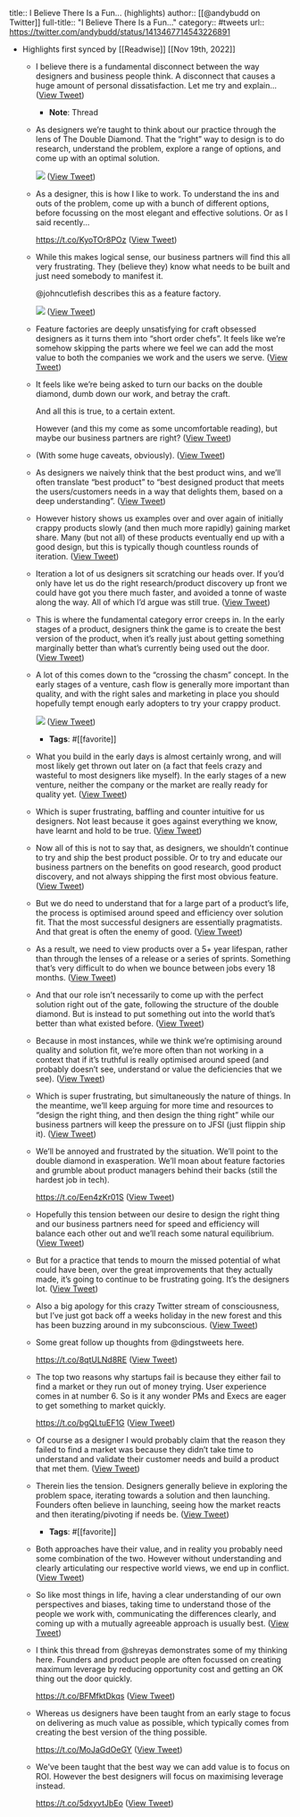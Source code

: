 title:: I Believe There Is a Fun... (highlights)
author:: [[@andybudd on Twitter]]
full-title:: "I Believe There Is a Fun..."
category:: #tweets
url:: https://twitter.com/andybudd/status/1413467714543226891

- Highlights first synced by [[Readwise]] [[Nov 19th, 2022]]
	- I believe there is a fundamental disconnect between the way designers and business people think. A disconnect that causes a huge amount of personal dissatisfaction. Let me try and explain... ([View Tweet](https://twitter.com/andybudd/status/1411349258733867010))
		- **Note**: Thread
	- As designers we’re taught to think about our practice through the lens of The Double Diamond. That the “right” way to design is to do research, understand the problem, explore a range of options, and come up with an optimal solution. 
	  
	  ![](https://pbs.twimg.com/media/E5Ye7nAXEAEML_a.jpg) ([View Tweet](https://twitter.com/andybudd/status/1411349864840052737))
	- As a designer, this is how I like to work. To understand the ins and outs of the problem, come up with a bunch of different options, before focussing on the most elegant and effective solutions. Or as I said recently...
	  
	  https://t.co/KyoTOr8POz ([View Tweet](https://twitter.com/andybudd/status/1411351345848795137))
	- While this makes logical sense, our business partners will find this all very frustrating. They (believe they) know what needs to be built and just need somebody to manifest it. 
	  
	  @johncutlefish describes this as a feature factory. 
	  
	  ![](https://pbs.twimg.com/media/E5Yh3DjXIAsTgzQ.jpg) ([View Tweet](https://twitter.com/andybudd/status/1411352774714040323))
	- Feature factories are deeply unsatisfying for craft obsessed designers as it turns them into “short order chefs”. It feels like we’re somehow skipping the parts where we feel we can add the most value to both the companies we work and the users we serve. ([View Tweet](https://twitter.com/andybudd/status/1411353472650330117))
	- It feels like we’re being asked to turn our backs on the double diamond, dumb down our work, and betray the craft.
	  
	  And all this is true, to a certain extent.
	  
	  However (and this my come as some uncomfortable reading), but maybe our business partners are right? ([View Tweet](https://twitter.com/andybudd/status/1411355354168893442))
	- (With some huge caveats, obviously). ([View Tweet](https://twitter.com/andybudd/status/1411355426642350084))
	- As designers we naively think that the best product wins, and we’ll often translate “best product” to “best designed product that meets the users/customers needs in a way that delights them, based on a deep understanding”. ([View Tweet](https://twitter.com/andybudd/status/1411356178416762886))
	- However history shows us examples over and over again of initially crappy products slowly (and then much more rapidly) gaining market share. Many (but not all) of these products eventually end up with a good design, but this is typically though countless rounds of iteration. ([View Tweet](https://twitter.com/andybudd/status/1411358573813276673))
	- Iteration a lot of us designers sit scratching our heads over. If you’d only have let us do the right research/product discovery up front we could have got you there much faster, and avoided a tonne of waste along the way. All of which I’d argue was still true. ([View Tweet](https://twitter.com/andybudd/status/1411359186017996800))
	- This is where the fundamental category error creeps in. In the early stages of a product, designers think the game is to create the best version of the product, when it’s really just about getting something marginally better than what’s currently being used out the door. ([View Tweet](https://twitter.com/andybudd/status/1411360177626963975))
	- A lot of this comes down to the “crossing the chasm” concept. In the early stages of a venture, cash flow is generally more important than quality, and with the right sales and marketing in place you should hopefully tempt enough early adopters to try your crappy product. 
	  
	  ![](https://pbs.twimg.com/media/E5YopzhWEAAu9xG.jpg) ([View Tweet](https://twitter.com/andybudd/status/1411360798748950528))
		- **Tags**: #[[favorite]]
	- What you build in the early days is almost certainly wrong, and will most likely get thrown out later on (a fact that feels crazy and wasteful to most designers like myself). In the early stages of a new venture, neither the company or the market are really ready for quality yet. ([View Tweet](https://twitter.com/andybudd/status/1411361931177385991))
	- Which is super frustrating, baffling and counter intuitive for us designers. Not least because it goes against everything we know, have learnt and hold to be true. ([View Tweet](https://twitter.com/andybudd/status/1411362280533540865))
	- Now all of this is not to say that, as designers, we shouldn’t continue to try and ship the best product possible. Or to try and educate our business partners on the benefits on good research, good product discovery, and not always shipping the first most obvious feature. ([View Tweet](https://twitter.com/andybudd/status/1411363051283046401))
	- But we do need to understand that for a large part of a product’s life, the process is optimised around speed and efficiency over solution fit. That the most successful designers are essentially pragmatists. And that great is often the enemy of good. ([View Tweet](https://twitter.com/andybudd/status/1411363759898218499))
	- As a result, we need to view products over a 5+ year lifespan, rather than through the lenses of a release or a series of sprints. Something that’s very difficult to do when we bounce between jobs every 18 months. ([View Tweet](https://twitter.com/andybudd/status/1411364451660480513))
	- And that our role isn’t necessarily to come up with the perfect solution right out of the gate, following the structure of the double diamond. But is instead to put something out into the world that’s better than what existed before. ([View Tweet](https://twitter.com/andybudd/status/1411365029413335044))
	- Because in most instances, while we think we’re optimising around quality and solution fit, we’re more often than not working in a context that if it’s truthful is really optimised around speed (and probably doesn’t see, understand or value the deficiencies that we see). ([View Tweet](https://twitter.com/andybudd/status/1411365741169893382))
	- Which is super frustrating, but simultaneously the nature of things. In the meantime, we’ll keep arguing for more time and resources to “design the right thing, and then design the thing right” while our business partners will keep the pressure on to JFSI (just flippin ship it). ([View Tweet](https://twitter.com/andybudd/status/1411366538293268482))
	- We’ll be annoyed and frustrated by the situation. We’ll point to the double diamond in exasperation. We’ll moan about feature factories and grumble about product managers behind their backs (still the hardest job in tech).
	  
	  https://t.co/Een4zKr01S ([View Tweet](https://twitter.com/andybudd/status/1411367222879133701))
	- Hopefully this tension between our desire to design the right thing and our business partners need for speed and efficiency will balance each other out and we’ll reach some natural equilibrium. ([View Tweet](https://twitter.com/andybudd/status/1411368761379131397))
	- But for a practice that tends to mourn the missed potential of what could have been, over the great improvements that they actually made, it’s going to continue to be frustrating going. It’s the designers lot. ([View Tweet](https://twitter.com/andybudd/status/1411369311042736134))
	- Also a big apology for this crazy Twitter stream of consciousness, but I’ve just got back off a weeks holiday in the new forest and this has been buzzing around in my subconscious. ([View Tweet](https://twitter.com/andybudd/status/1411369859003432965))
	- Some great follow up thoughts from @dingstweets here.
	  
	  https://t.co/8qtULNd8RE ([View Tweet](https://twitter.com/andybudd/status/1411685820415811586))
	- The top two reasons why startups fail is because they either fail to find a market or they run out of money trying. User experience comes in at number 6. So is it any wonder PMs and Execs are eager to get something  to market quickly.
	  
	  https://t.co/bgQLtuEF1G ([View Tweet](https://twitter.com/andybudd/status/1411968265572790280))
	- Of course as a designer I would probably claim that the reason they failed to find a market was because they didn’t take time to understand and validate their customer needs and build a product that met them. ([View Tweet](https://twitter.com/andybudd/status/1411968719287422978))
	- Therein lies the tension. Designers generally believe in exploring the problem space, iterating towards a solution and then launching. Founders often believe in launching, seeing how the market reacts and then iterating/pivoting if needs be. ([View Tweet](https://twitter.com/andybudd/status/1411969621180178434))
		- **Tags**: #[[favorite]]
	- Both approaches have their value, and in reality you probably need some combination of the two. However without understanding and clearly articulating our respective world views, we end up in conflict. ([View Tweet](https://twitter.com/andybudd/status/1411970327115096065))
	- So like most things in life, having a clear understanding of our own perspectives and biases, taking time to understand those of the people we work with, communicating the differences clearly, and coming up with a mutually agreeable approach is usually best. ([View Tweet](https://twitter.com/andybudd/status/1411970856474103808))
	- I think this thread from @shreyas demonstrates some of my thinking here. Founders and product people are often focussed on creating maximum leverage by reducing opportunity cost and getting an OK thing out the door quickly. 
	  
	  https://t.co/BFMfktDkqs ([View Tweet](https://twitter.com/andybudd/status/1413467714543226891))
	- Whereas us designers have been taught from an early stage to focus on delivering as much value as possible, which typically comes from creating the best version of the thing possible.
	  
	  https://t.co/MoJaGdOeGY ([View Tweet](https://twitter.com/andybudd/status/1413468261082009600))
	- We've been taught that the best way we can add value is to focus on ROI. However the best designers will focus on maximising leverage instead. 
	  
	  https://t.co/5dxyvtJbEo ([View Tweet](https://twitter.com/andybudd/status/1413468975040659456))